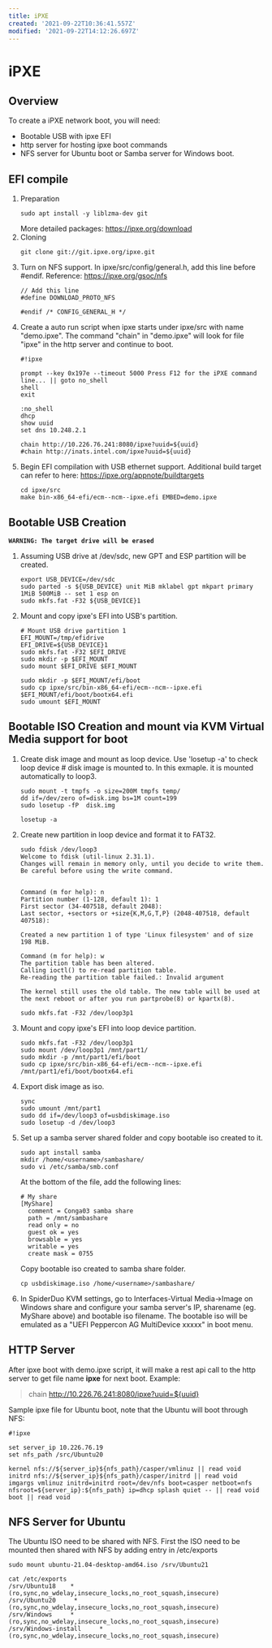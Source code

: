 ```yaml
---
title: iPXE
created: '2021-09-22T10:36:41.557Z'
modified: '2021-09-22T14:12:26.697Z'
---
```


# iPXE

## Overview
To create a iPXE network boot, you will need:
* Bootable USB with ipxe EFI
* http server for hosting ipxe boot commands
* NFS server for Ubuntu boot or Samba server for Windows boot.


## EFI compile
1. Preparation
    ```
    sudo apt install -y liblzma-dev git
    ```
    More detailed packages: https://ipxe.org/download
1. Cloning
    ```
    git clone git://git.ipxe.org/ipxe.git
    ```
1. Turn on NFS support. In ipxe/src/config/general.h, add this line before #endif. Reference: https://ipxe.org/gsoc/nfs
   ```
   // Add this line
   #define DOWNLOAD_PROTO_NFS

   #endif /* CONFIG_GENERAL_H */
   ```
1. Create a auto run script when ipxe starts under ipxe/src with name "demo.ipxe". The command "chain" in "demo.ipxe" will look for file "ipxe" in the http server and continue to boot.
    ```
    #!ipxe

    prompt --key 0x197e --timeout 5000 Press F12 for the iPXE command line... || goto no_shell
    shell
    exit

    :no_shell
    dhcp
    show uuid
    set dns 10.248.2.1

    chain http://10.226.76.241:8080/ipxe?uuid=${uuid}
    #chain http://inats.intel.com/ipxe?uuid=${uuid}
    ```
1. Begin EFI compilation with USB ethernet support. Additional build target can refer to here: https://ipxe.org/appnote/buildtargets
    ```
    cd ipxe/src
    make bin-x86_64-efi/ecm--ncm--ipxe.efi EMBED=demo.ipxe
    ```

## Bootable USB Creation
**` WARNING: The target drive will be erased `**
1. Assuming USB drive at /dev/sdc, new GPT and ESP partition will be created.
    ```
    export USB_DEVICE=/dev/sdc
    sudo parted -s ${USB_DEVICE} unit MiB mklabel gpt mkpart primary 1MiB 500MiB -- set 1 esp on
    sudo mkfs.fat -F32 ${USB_DEVICE}1
    ```
1. Mount and copy ipxe's EFI into USB's partition.
    ```
    # Mount USB drive partition 1
    EFI_MOUNT=/tmp/efidrive
    EFI_DRIVE=${USB_DEVICE}1
    sudo mkfs.fat -F32 $EFI_DRIVE
    sudo mkdir -p $EFI_MOUNT
    sudo mount $EFI_DRIVE $EFI_MOUNT

    sudo mkdir -p $EFI_MOUNT/efi/boot
    sudo cp ipxe/src/bin-x86_64-efi/ecm--ncm--ipxe.efi $EFI_MOUNT/efi/boot/bootx64.efi
    sudo umount $EFI_MOUNT
    ```
## Bootable ISO Creation and mount via KVM Virtual Media support for boot
1. Create disk image and mount as loop device. Use 'losetup -a' to check loop device # disk image is mounted to. In this exmaple. it is mounted automatically to loop3.
    ```
    sudo mount -t tmpfs -o size=200M tmpfs temp/
    dd if=/dev/zero of=disk.img bs=1M count=199
    sudo losetup -fP  disk.img

    losetup -a
    ```
2. Create new partition in loop device and format it to FAT32.
    ```
    sudo fdisk /dev/loop3
    Welcome to fdisk (util-linux 2.31.1).
    Changes will remain in memory only, until you decide to write them.
    Be careful before using the write command.


    Command (m for help): n
    Partition number (1-128, default 1): 1
    First sector (34-407518, default 2048):
    Last sector, +sectors or +size{K,M,G,T,P} (2048-407518, default 407518):

    Created a new partition 1 of type 'Linux filesystem' and of size 198 MiB.

    Command (m for help): w
    The partition table has been altered.
    Calling ioctl() to re-read partition table.
    Re-reading the partition table failed.: Invalid argument

    The kernel still uses the old table. The new table will be used at the next reboot or after you run partprobe(8) or kpartx(8).

    sudo mkfs.fat -F32 /dev/loop3p1
    ```
3. Mount and copy ipxe's EFI into loop device partition.
    ```
    sudo mkfs.fat -F32 /dev/loop3p1
    sudo mount /dev/loop3p1 /mnt/part1/
    sudo mkdir -p /mnt/part1/efi/boot
    sudo cp ipxe/src/bin-x86_64-efi/ecm--ncm--ipxe.efi /mnt/part1/efi/boot/bootx64.efi
    ```
4. Export disk image as iso.
    ```
    sync
    sudo umount /mnt/part1
    sudo dd if=/dev/loop3 of=usbdiskimage.iso
    sudo losetup -d /dev/loop3
    ```
5. Set up a samba server shared folder and copy bootable iso created to it.
    ```
    sudo apt install samba
    mkdir /home/<username>/sambashare/
    sudo vi /etc/samba/smb.conf
    ```
    At the bottom of the file, add the following lines:
    ```
    # My share
    [MyShare]
      comment = Conga03 samba share
      path = /mnt/sambashare
      read only = no
      guest ok = yes
      browsable = yes
      writable = yes
      create mask = 0755
    ```
    Copy bootable iso created to samba share folder.
    ```
    cp usbdiskimage.iso /home/<username>/sambashare/
    ```

6.  In SpiderDuo KVM settings, go to Interfaces-Virtual Media->Image on Windows share and configure your samba server's IP, sharename (eg. MyShare above) and bootable iso filename.
The bootable iso will be emulated as a "UEFI Peppercon AG MultiDevice xxxxx" in boot menu.


## HTTP Server
After ipxe boot with demo.ipxe script, it will make a rest api call to the http server to get file name **ipxe** for next boot. Example:
> chain http://10.226.76.241:8080/ipxe?uuid=${uuid}

Sample ipxe file for Ubuntu boot, note that the Ubuntu will boot through NFS:
```
#!ipxe

set server_ip 10.226.76.19
set nfs_path /src/Ubuntu20

kernel nfs://${server_ip}${nfs_path}/casper/vmlinuz || read void
initrd nfs://${server_ip}${nfs_path}/casper/initrd || read void
imgargs vmlinuz initrd=initrd root=/dev/nfs boot=casper netboot=nfs nfsroot=${server_ip}:${nfs_path} ip=dhcp splash quiet -- || read void
boot || read void
```

## NFS Server for Ubuntu
The Ubuntu ISO need to be shared with NFS. First the ISO need to be mounted then shared with NFS by adding entry in /etc/exports
```
sudo mount ubuntu-21.04-desktop-amd64.iso /srv/Ubuntu21
```
```
cat /etc/exports
/srv/Ubuntu18    *(ro,sync,no_wdelay,insecure_locks,no_root_squash,insecure)
/srv/Ubuntu20     *(ro,sync,no_wdelay,insecure_locks,no_root_squash,insecure)
/srv/Windows     *(ro,sync,no_wdelay,insecure_locks,no_root_squash,insecure)
/srv/Windows-install     *(ro,sync,no_wdelay,insecure_locks,no_root_squash,insecure)
```



